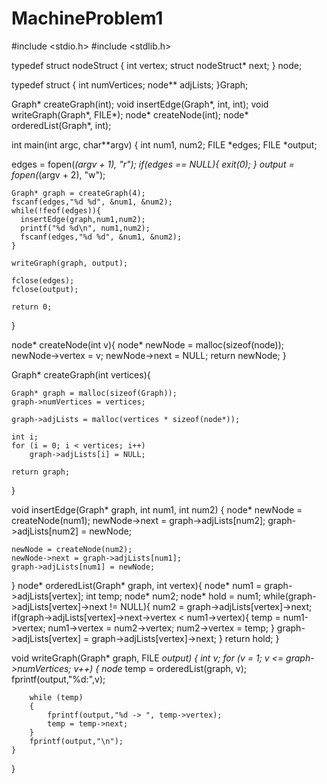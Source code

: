 # MachineProblem1
#include <stdio.h>
#include <stdlib.h>

typedef struct nodeStruct
{
    int vertex;
    struct nodeStruct* next;
} node;

typedef struct
{
    int numVertices;
    node** adjLists;
}Graph;

Graph* createGraph(int);
void insertEdge(Graph*, int, int);
void writeGraph(Graph*, FILE*);
node* createNode(int);
node* orderedList(Graph*, int);

int main(int argc, char**argv)
{
  int num1, num2;
  FILE *edges;
  FILE *output;

  edges = fopen(*(argv + 1), "r");
  if(edges == NULL){
    exit(0);
  }
  output = fopen(*(argv + 2), "w");

    Graph* graph = createGraph(4);
    fscanf(edges,"%d %d", &num1, &num2);
    while(!feof(edges)){
      insertEdge(graph,num1,num2);
      printf("%d %d\n", num1,num2);
      fscanf(edges,"%d %d", &num1, &num2);
    }

    writeGraph(graph, output);

    fclose(edges);
    fclose(output);

    return 0;
}


node* createNode(int v){
    node* newNode = malloc(sizeof(node));
    newNode->vertex = v;
    newNode->next = NULL;
    return newNode;
}

Graph* createGraph(int vertices){

    Graph* graph = malloc(sizeof(Graph));
    graph->numVertices = vertices;

    graph->adjLists = malloc(vertices * sizeof(node*));

    int i;
    for (i = 0; i < vertices; i++)
        graph->adjLists[i] = NULL;

    return graph;
}

void insertEdge(Graph* graph, int num1, int num2)
{
    node* newNode = createNode(num1);
    newNode->next = graph->adjLists[num2];
    graph->adjLists[num2] = newNode;

    newNode = createNode(num2);
    newNode->next = graph->adjLists[num1];
    graph->adjLists[num1] = newNode;
}
node* orderedList(Graph* graph, int vertex){
    node* num1 = graph->adjLists[vertex];
    int temp;
    node* num2;
    node* hold = num1;
    while(graph->adjLists[vertex]->next != NULL){
      num2 = graph->adjLists[vertex]->next;
      if(graph->adjLists[vertex]->next->vertex < num1->vertex){
        temp = num1->vertex;
        num1->vertex = num2->vertex;
        num2->vertex = temp;
      }
      graph->adjLists[vertex] = graph->adjLists[vertex]->next;
    }
    return hold;
}


void writeGraph(Graph* graph, FILE *output)
{
    int v;
    for (v = 1; v <= graph->numVertices; v++)
    {
        node* temp = orderedList(graph, v);
        fprintf(output,"%d:",v);

        while (temp)
        {
            fprintf(output,"%d -> ", temp->vertex);
            temp = temp->next;
        }
        fprintf(output,"\n");
    }
}
